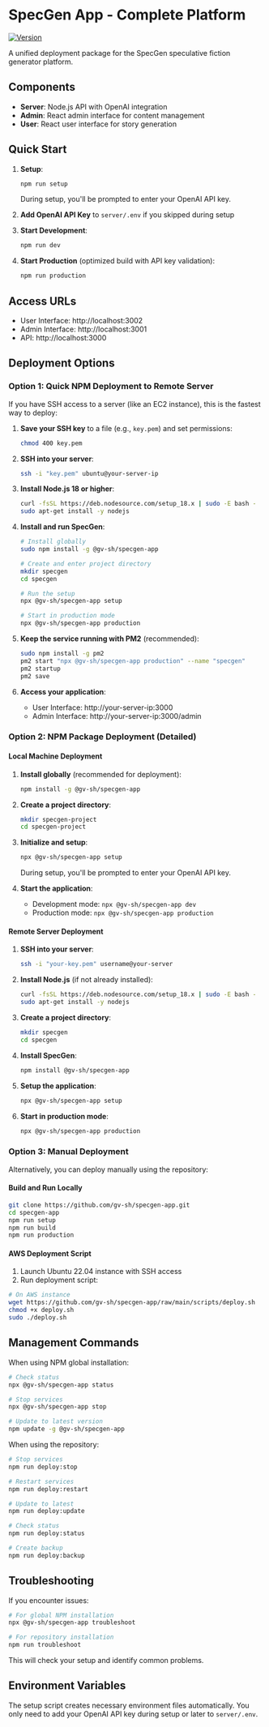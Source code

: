 # SpecGen App - Complete Platform

[![Version](https://img.shields.io/badge/version-0.3.1-blue.svg)](https://github.com/gv-sh/specgen-app)

A unified deployment package for the SpecGen speculative fiction generator platform.

## Components

- **Server**: Node.js API with OpenAI integration
- **Admin**: React admin interface for content management
- **User**: React user interface for story generation

## Quick Start

1. **Setup**:
   ```bash
   npm run setup
   ```
   During setup, you'll be prompted to enter your OpenAI API key.

2. **Add OpenAI API Key** to `server/.env` if you skipped during setup

3. **Start Development**:
   ```bash
   npm run dev
   ```

4. **Start Production** (optimized build with API key validation):
   ```bash
   npm run production
   ```

## Access URLs

- User Interface: http://localhost:3002
- Admin Interface: http://localhost:3001
- API: http://localhost:3000

## Deployment Options

### Option 1: Quick NPM Deployment to Remote Server

If you have SSH access to a server (like an EC2 instance), this is the fastest way to deploy:

1. **Save your SSH key** to a file (e.g., `key.pem`) and set permissions:
   ```bash
   chmod 400 key.pem
   ```

2. **SSH into your server**:
   ```bash
   ssh -i "key.pem" ubuntu@your-server-ip
   ```

3. **Install Node.js 18 or higher**:
   ```bash
   curl -fsSL https://deb.nodesource.com/setup_18.x | sudo -E bash -
   sudo apt-get install -y nodejs
   ```

4. **Install and run SpecGen**:
   ```bash
   # Install globally
   sudo npm install -g @gv-sh/specgen-app
   
   # Create and enter project directory
   mkdir specgen
   cd specgen
   
   # Run the setup
   npx @gv-sh/specgen-app setup
   
   # Start in production mode
   npx @gv-sh/specgen-app production
   ```

5. **Keep the service running with PM2** (recommended):
   ```bash
   sudo npm install -g pm2
   pm2 start "npx @gv-sh/specgen-app production" --name "specgen"
   pm2 startup
   pm2 save
   ```

6. **Access your application**:
   - User Interface: http://your-server-ip:3000
   - Admin Interface: http://your-server-ip:3000/admin

### Option 2: NPM Package Deployment (Detailed)

#### Local Machine Deployment

1. **Install globally** (recommended for deployment):
   ```bash
   npm install -g @gv-sh/specgen-app
   ```

2. **Create a project directory**:
   ```bash
   mkdir specgen-project
   cd specgen-project
   ```

3. **Initialize and setup**:
   ```bash
   npx @gv-sh/specgen-app setup
   ```
   During setup, you'll be prompted to enter your OpenAI API key.

4. **Start the application**:
   - Development mode: `npx @gv-sh/specgen-app dev`
   - Production mode: `npx @gv-sh/specgen-app production`

#### Remote Server Deployment

1. **SSH into your server**:
   ```bash
   ssh -i "your-key.pem" username@your-server
   ```

2. **Install Node.js** (if not already installed):
   ```bash
   curl -fsSL https://deb.nodesource.com/setup_18.x | sudo -E bash -
   sudo apt-get install -y nodejs
   ```

3. **Create a project directory**:
   ```bash
   mkdir specgen
   cd specgen
   ```

4. **Install SpecGen**:
   ```bash
   npm install @gv-sh/specgen-app
   ```

5. **Setup the application**:
   ```bash
   npx @gv-sh/specgen-app setup
   ```

6. **Start in production mode**:
   ```bash
   npx @gv-sh/specgen-app production
   ```

### Option 3: Manual Deployment

Alternatively, you can deploy manually using the repository:

#### Build and Run Locally
```bash
git clone https://github.com/gv-sh/specgen-app.git
cd specgen-app
npm run setup
npm run build
npm run production
```

#### AWS Deployment Script

1. Launch Ubuntu 22.04 instance with SSH access
2. Run deployment script:

```bash
# On AWS instance
wget https://github.com/gv-sh/specgen-app/raw/main/scripts/deploy.sh
chmod +x deploy.sh
sudo ./deploy.sh
```

## Management Commands

When using NPM global installation:
```bash
# Check status
npx @gv-sh/specgen-app status

# Stop services
npx @gv-sh/specgen-app stop

# Update to latest version
npm update -g @gv-sh/specgen-app
```

When using the repository:
```bash
# Stop services
npm run deploy:stop

# Restart services
npm run deploy:restart

# Update to latest
npm run deploy:update

# Check status
npm run deploy:status

# Create backup
npm run deploy:backup
```

## Troubleshooting

If you encounter issues:

```bash
# For global NPM installation
npx @gv-sh/specgen-app troubleshoot

# For repository installation
npm run troubleshoot
```

This will check your setup and identify common problems.

## Environment Variables

The setup script creates necessary environment files automatically. You only need to add your OpenAI API key during setup or later to `server/.env`.